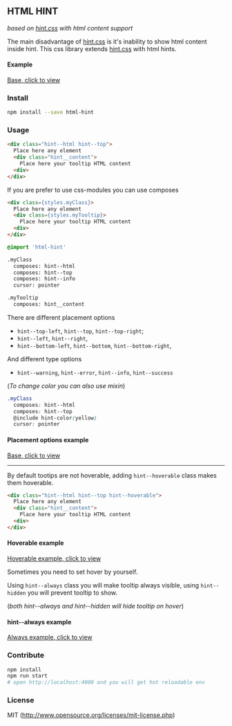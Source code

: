 ## HTML HINT

*based on [hint.css](https://github.com/chinchang/hint.css) with html content support*

The main disadvantage of [hint.css](https://github.com/chinchang/hint.css) is it's inability to show html content inside hint.
This css library extends [hint.css](https://github.com/chinchang/hint.css) with html hints.

#### Example

[Base, click to view](http://istarkov.github.io/html-hint/#exampleMain)

### Install

```bash
npm install --save html-hint
```

### Usage

```html
<div class="hint--html hint--top">
  Place here any element
  <div class="hint__content">
    Place here your tooltip HTML content
  <div>
</div>
```

If you are prefer to use css-modules you can use composes

```html
<div class={styles.myClass}>
  Place here any element
  <div class={styles.myTooltip}>
    Place here your tooltip HTML content
  <div>
</div>
```

```scss
@import 'html-hint'

.myClass
  composes: hint--html
  composes: hint--top
  composes: hint--info
  cursor: pointer

.myTooltip
  composes: hint__content
```

There are different placement options
- `hint--top-left`, `hint--top`, `hint--top-right`;
- `hint--left`, `hint--right`,
- `hint--bottom-left`, `hint--bottom`, `hint--bottom-right`,

And different type options
- `hint--warning`, `hint--error`, `hint--info`, `hint--success`

(_To change color you can also use mixin_)

```scss
.myClass
  composes: hint--html
  composes: hint--top
  @include hint-color(yellow)
  cursor: pointer
```

#### Placement options example

[Base, click to view](http://istarkov.github.io/html-hint/#exampleMain)

---

By default tootips are not hoverable, adding `hint--hoverable` class makes them hoverable.

```html
<div class="hint--html hint--top hint--hoverable">
  Place here any element
  <div class="hint__content">
    Place here your tooltip HTML content
  <div>
</div>
```

#### Hoverable example

[Hoverable example, click to view](http://istarkov.github.io/html-hint/#exampleHoverable)

Sometimes you need to set hover by yourself.

Using `hint--always` class you will make tooltip always visible,
using `hint--hidden` you will prevent tooltip to show.

(_both hint--always and hint--hidden will hide tooltip on hover_)

#### hint--always example

[Always example, click to view](http://istarkov.github.io/html-hint/#exampleAlways)

### Contribute

```bash
npm install
npm run start
# open http://localhost:4000 and you will get hot reloadable env
```

### License

MIT (http://www.opensource.org/licenses/mit-license.php)
